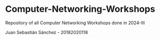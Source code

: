 # Computer-Networking-Workshops
Repository of all Computer Networking Workshops done in 2024-III

Juan Sebastián Sánchez - 20182020118
